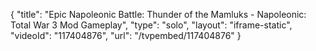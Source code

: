 {
    "title": "Epic Napoleonic Battle: Thunder of the Mamluks - Napoleonic: Total War 3 Mod Gameplay",
    "type": "solo",
    "layout": "iframe-static",
    "videoId": "117404876",
    "url": "\/tvpembed\/117404876"
}